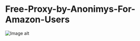 # Free-Proxy-by-Anonimys-For-Amazon-Users








![Image alt](https://procoder.su/attachments/28/)
